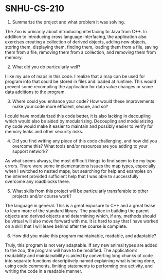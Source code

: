 # SNHU-CS-210

1)	Summarize the project and what problem it was solving.

The Zoo is primarily about introducing interfacing to Java from C++. In addition to introducing cross language interfacing, the application also exercises creating a collection of derived objects, adding new objects, storing them, displaying them, finding them, loading them from a file, saving them from a file, removing them from a collection, and removing them from memory.

2)	What did you do particularly well?

I like my use of maps in this code. I realize that a map can be used for program info that could be stored in files and loaded at runtime. This would prevent some recompiling the application for data value changes or some data  additions to the program.

3)	Where could you enhance your code? How would these improvements make your code more efficient, secure, and so?

I could have modularized this code better, it is also lacking in decoupling which would also be aided by modularizing. Decoupling and modularizing my code would make it easier to maintain and possibly easier to verify for memory leaks and other security risks. 

4)	Did you find writing any piece of this code challenging, and how did you overcome this? What tools and/or resources are you adding to your support network?

As what seems always, the most difficult things to find seem to be my typo errors. There were some implementations issues the map types, especially when I switched to nested maps, but searching for help and examples on the internet provided sufficient help that I was able to successfully overcome any roadblocks there. 

5)	What skills from this project will be particularly transferable to other projects and/or course work?

The language in general. This is a great exposure to C++ and a great tease to learn more of the standard library. The practice in building the parent objects and derived objects and determining which, if any, methods should be virtual will also move forward with me. It is hard to say that I have worked on a skill that I will leave behind after the course is complete.

6)	How did you make this program maintainable, readable, and adaptable?

Truly, this program is not very adaptable. If any new animal types are added to the zoo, the program will have to be modified. The application’s readability and maintainability is aided by converting long chunks of code into separate functions descriptively named explaining what is being done, using code comments, limiting statements to performing one activity, and writing the code in a readable manner.
